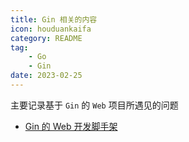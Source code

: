 ```yaml
---
title: Gin 相关的内容
icon: houduankaifa
category: README
tag:
    - Go
    - Gin
date: 2023-02-25
---
```


主要记录基于 `Gin` 的 `Web` 项目所遇见的问题

- [Gin 的 Web 开发脚手架](webcli.md)